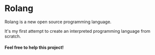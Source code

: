 # Rolang
Rolang is a new open source programming language. 

It's my first attempt to create an interpreted programming language from scratch.

#### Feel free to help this project!

